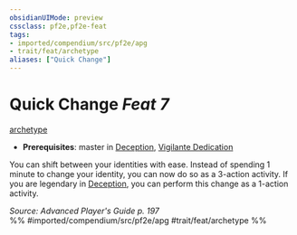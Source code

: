 ```yaml
---
obsidianUIMode: preview
cssclass: pf2e,pf2e-feat
tags:
- imported/compendium/src/pf2e/apg
- trait/feat/archetype
aliases: ["Quick Change"]
---
```

# Quick Change  *Feat 7*  
[archetype](archetype.md)  

- **Prerequisites**: master in [Deception](../skills.md#Deception), [Vigilante Dedication](vigilante-dedication-apg.md)

You can shift between your identities with ease. Instead of spending 1 minute to change your identity, you can now do so as a 3-action activity. If you are legendary in [Deception](../skills.md#Deception), you can perform this change as a 1-action activity.

*Source: Advanced Player's Guide p. 197*  
%% #imported/compendium/src/pf2e/apg #trait/feat/archetype %%